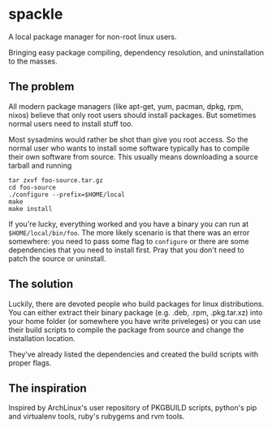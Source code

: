 spackle
=======

A local package manager for non-root linux users.  

Bringing easy package compiling, dependency resolution, and uninstallation to the masses.

## The problem

All modern package managers (like apt-get, yum, pacman, dpkg, rpm, nixos) believe that only root users should install packages.  But sometimes normal users need to install stuff too.

Most sysadmins would rather be shot than give you root access.  So the normal user who wants to install some software typically has to compile their own software from source.  This usually means downloading a source tarball and running

    tar zxvf foo-source.tar.gz
    cd foo-source
    ./configure --prefix=$HOME/local
    make
    make install
    
If you're lucky, everything worked and you have a binary you can run at `$HOME/local/bin/foo`.  The more likely scenario is that there was an error somewhere: you need to pass some flag to `configure` or there are some dependencies that you need to install first.  Pray that you don't need to patch the source or uninstall.


## The solution

Luckily, there are devoted people who build packages for linux distributions.  You can either extract their binary package  (e.g. .deb, .rpm, .pkg.tar.xz) into your home folder (or somewhere you have write priveleges) or you can use their build scripts to compile the package from source and change the installation location.

They've already listed the dependencies and created the build scripts with proper flags.


## The inspiration

Inspired by ArchLinux's user repository of PKGBUILD scripts, python's pip and virtualenv tools, ruby's rubygems and rvm tools.

